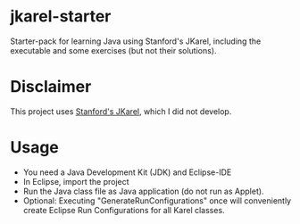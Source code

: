 # jkarel-starter
Starter-pack for learning Java using Stanford's JKarel, including the executable and some exercises (but not their solutions).

# Disclaimer
This project uses [Stanford's JKarel](https://github.com/zelenski/stanford-cpp-library/tree/master/Archived/Karel), which I did not develop.

# Usage
- You need a Java Development Kit (JDK) and Eclipse-IDE
- In Eclipse, import the project
- Run the Java class file as Java application (do not run as Applet).
- Optional: Executing "GenerateRunConfigurations" once will conveniently create Eclipse Run Configurations for all Karel classes.
